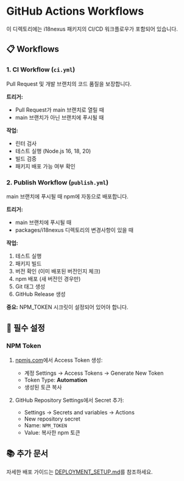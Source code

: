# GitHub Actions Workflows

이 디렉토리에는 i18nexus 패키지의 CI/CD 워크플로우가 포함되어 있습니다.

## 📋 Workflows

### 1. CI Workflow (`ci.yml`)

Pull Request 및 개발 브랜치의 코드 품질을 보장합니다.

**트리거:**

- Pull Request가 main 브랜치로 열릴 때
- main 브랜치가 아닌 브랜치에 푸시될 때

**작업:**

- 린터 검사
- 테스트 실행 (Node.js 16, 18, 20)
- 빌드 검증
- 패키지 배포 가능 여부 확인

### 2. Publish Workflow (`publish.yml`)

main 브랜치에 푸시될 때 npm에 자동으로 배포합니다.

**트리거:**

- main 브랜치에 푸시될 때
- packages/i18nexus 디렉토리의 변경사항이 있을 때

**작업:**

1. 테스트 실행
2. 패키지 빌드
3. 버전 확인 (이미 배포된 버전인지 체크)
4. npm 배포 (새 버전인 경우만)
5. Git 태그 생성
6. GitHub Release 생성

**중요:** NPM_TOKEN 시크릿이 설정되어 있어야 합니다.

## 🔧 필수 설정

### NPM Token

1. [npmjs.com](https://www.npmjs.com)에서 Access Token 생성:
   - 계정 Settings → Access Tokens → Generate New Token
   - Token Type: **Automation**
   - 생성된 토큰 복사

2. GitHub Repository Settings에서 Secret 추가:
   - Settings → Secrets and variables → Actions
   - New repository secret
   - Name: `NPM_TOKEN`
   - Value: 복사한 npm 토큰

## 📚 추가 문서

자세한 배포 가이드는 [DEPLOYMENT_SETUP.md](./DEPLOYMENT_SETUP.md)를 참조하세요.
